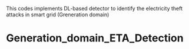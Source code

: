 This codes implements DL-based detector to identify the electricity theft attacks in smart grid (Greneration domain)

# Generation_domain_ETA_Detection
